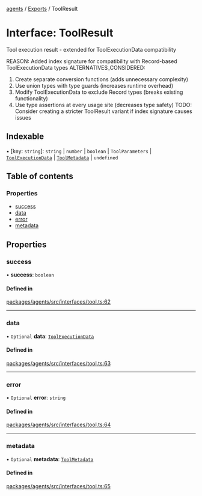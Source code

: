 <!-- 
 ⚠️  AUTO-GENERATED FILE - DO NOT EDIT MANUALLY
 This file is automatically generated by scripts/docs-generator.js
 To make changes, edit the source TypeScript files or update the generator script
-->

[agents](../../) / [Exports](../modules) / ToolResult

# Interface: ToolResult

Tool execution result - extended for ToolExecutionData compatibility

REASON: Added index signature for compatibility with Record-based ToolExecutionData types
ALTERNATIVES_CONSIDERED:
1. Create separate conversion functions (adds unnecessary complexity)
2. Use union types with type guards (increases runtime overhead)
3. Modify ToolExecutionData to exclude Record types (breaks existing functionality)
4. Use type assertions at every usage site (decreases type safety)
TODO: Consider creating a stricter ToolResult variant if index signature causes issues

## Indexable

▪ [key: `string`]: `string` \| `number` \| `boolean` \| `ToolParameters` \| [`ToolExecutionData`](../modules#toolexecutiondata) \| [`ToolMetadata`](../modules#toolmetadata) \| `undefined`

## Table of contents

### Properties

- [success](ToolResult#success)
- [data](ToolResult#data)
- [error](ToolResult#error)
- [metadata](ToolResult#metadata)

## Properties

### success

• **success**: `boolean`

#### Defined in

[packages/agents/src/interfaces/tool.ts:62](https://github.com/woojubb/robota/blob/87419dbb26faf50d7f1d60ae717fbe215743d1f6/packages/agents/src/interfaces/tool.ts#L62)

___

### data

• `Optional` **data**: [`ToolExecutionData`](../modules#toolexecutiondata)

#### Defined in

[packages/agents/src/interfaces/tool.ts:63](https://github.com/woojubb/robota/blob/87419dbb26faf50d7f1d60ae717fbe215743d1f6/packages/agents/src/interfaces/tool.ts#L63)

___

### error

• `Optional` **error**: `string`

#### Defined in

[packages/agents/src/interfaces/tool.ts:64](https://github.com/woojubb/robota/blob/87419dbb26faf50d7f1d60ae717fbe215743d1f6/packages/agents/src/interfaces/tool.ts#L64)

___

### metadata

• `Optional` **metadata**: [`ToolMetadata`](../modules#toolmetadata)

#### Defined in

[packages/agents/src/interfaces/tool.ts:65](https://github.com/woojubb/robota/blob/87419dbb26faf50d7f1d60ae717fbe215743d1f6/packages/agents/src/interfaces/tool.ts#L65)
